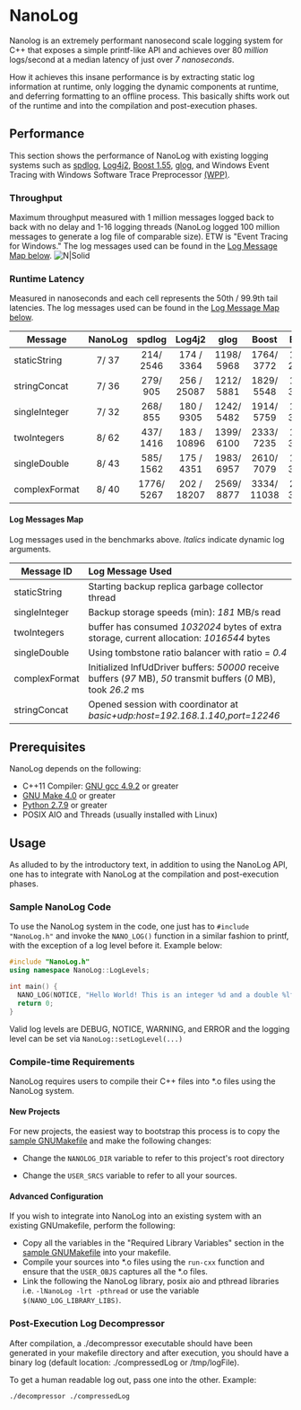 # NanoLog
Nanolog is an extremely performant nanosecond scale logging system for C++ that exposes a simple printf-like API and achieves over 80 *million* logs/second at a median latency of just over *7 nanoseconds*.

How it achieves this insane performance is by extracting static log information at runtime, only logging the dynamic components at runtime, and deferring formatting to an offline process. This basically shifts work out of the runtime and into the compilation and post-execution phases.

## Performance

This section shows the performance of NanoLog with existing logging systems such as [spdlog](https://github.com/gabime/spdlog), [Log4j2](https://logging.apache.org/log4j/2.x/), [Boost 1.55](http://www.boost.org), [glog](https://github.com/google/glog), and Windows Event Tracing with Windows Software Trace Preprocessor [(WPP)](https://docs.microsoft.com/en-us/windows-hardware/drivers/devtest/wpp-software-tracing).

### Throughput

Maximum throughput measured with 1 million messages logged back to back with no delay and 1-16 logging threads (NanoLog logged 100 million messages to generate a log file of comparable size). ETW is "Event Tracing for Windows." The log messages used can be found in the [Log Message Map below](#Log-Messages-Map).
![N|Solid](https://raw.githubusercontent.com/wiki/PlatformLab/NanoLog/systemComparison.svg?sanitize=true)

### Runtime Latency
Measured in nanoseconds and each cell represents the 50th / 99.9th tail latencies. The log messages used can be found in the [Log Message Map below](#Log-Messages-Map).

| Message | NanoLog | spdlog | Log4j2 | glog | Boost | ETW |
|---------|:--------:|:--------:|:--------:|:--------:|:--------:|:--------:|
|staticString | 7/ 37| 214/ 2546| 174 / 3364 | 1198/ 5968| 1764/ 3772| 161/ 2967|
|stringConcat | 7/ 36| 279/ 905| 256 / 25087 | 1212/ 5881| 1829/ 5548| 191/ 3365|
|singleInteger | 7/ 32| 268/ 855| 180 / 9305 | 1242/ 5482| 1914/ 5759| 167/ 3007|
|twoIntegers | 8/ 62| 437/ 1416| 183 / 10896 | 1399/ 6100| 2333/ 7235| 177/ 3183|
|singleDouble | 8/ 43| 585/ 1562| 175 / 4351 | 1983/ 6957| 2610/ 7079| 165/ 3182|
|complexFormat | 8/ 40| 1776/ 5267| 202 / 18207 | 2569/ 8877| 3334/ 11038| 218/ 3426|

#### Log Messages Map

Log messages used in the benchmarks above. *Italics* indicate dynamic log arguments.

| Message ID | Log Message Used |
|--------------|:--------|
|staticString  | Starting backup replica garbage collector thread |
|singleInteger | Backup storage speeds (min): *181* MB/s read |
|twoIntegers   | buffer has consumed *1032024* bytes of extra storage, current allocation: *1016544* bytes |
|singleDouble  | Using tombstone ratio balancer with ratio = *0.4* |
|complexFormat | Initialized InfUdDriver buffers: *50000* receive buffers (*97* MB), *50* transmit buffers (*0* MB), took *26.2* ms |
|stringConcat  | Opened session with coordinator at *basic+udp:host=192.168.1.140,port=12246* |

## Prerequisites
NanoLog depends on the following:
* C++11 Compiler: [GNU gcc 4.9.2](https://gcc.gnu.org) or greater
* [GNU Make 4.0](https://www.gnu.org/software/make/) or greater
* [Python 2.7.9](https://www.python.org) or greater
* POSIX AIO and Threads (usually installed with Linux)

## Usage
As alluded to by the introductory text, in addition to using the NanoLog API, one has to integrate with NanoLog at the compilation and post-execution phases.

### Sample NanoLog Code
To use the NanoLog system in the code, one just has to ```#include "NanoLog.h"``` and invoke the ```NANO_LOG()``` function in a similar fashion to printf, with the exception of a log level before it. Example below:

```cpp
#include "NanoLog.h"
using namespace NanoLog::LogLevels;

int main() {
  NANO_LOG(NOTICE, "Hello World! This is an integer %d and a double %lf\r\n", 1, 2.0);
  return 0;
}
```

Valid log levels are DEBUG, NOTICE, WARNING, and ERROR and the logging level can be set via ```NanoLog::setLogLevel(...)```

### Compile-time Requirements
NanoLog requires users to compile their C++ files into *.o files using the NanoLog system.

#### New Projects
For new projects, the easiest way to bootstrap this process is to copy the [sample GNUMakefile](./sample/GNUmakefile) and make the following changes:

* Change the ```NANOLOG_DIR``` variable to refer to this project's root directory

* Change the ```USER_SRCS``` variable to refer to all your sources.

#### Advanced Configuration
If you wish to integrate into NanoLog into an existing system with an existing GNUmakefile, perform the following:
* Copy all the variables in the "Required Library Variables" section in the [sample GNUMakefile](./sample/GNUmakefile) into your makefile.
* Compile your sources into *.o files using the ```run-cxx``` function and ensure that the ```USER_OBJS``` captures all the *.o files.
* Link the following the NanoLog library, posix aio and pthread libraries i.e. ```-lNanoLog -lrt -pthread``` or use the variable ```$(NANO_LOG_LIBRARY_LIBS)```.


### Post-Execution Log Decompressor
After compilation, a ./decompressor executable should have been generated in your makefile directory and after execution, you should have a binary log (default location: ./compressedLog or /tmp/logFile).

To get a human readable log out, pass one into the other. Example:
```
./decompressor ./compressedLog
```
